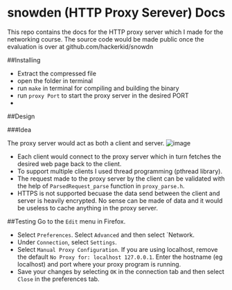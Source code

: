 # snowden (HTTP Proxy Serever) Docs

This repo contains the docs for the HTTP proxy server which I made for the networking course. The source code would be made public once the evaluation is 
over at github.com/hackerkid/snowdn

##Installing

* Extract the compressed file
* open the folder in terminal
* run `make` in terminal for compiling and building the binary
* run `proxy Port` to start the proxy server in the desired PORT
* 

##Design 

###Idea

The proxy server would act as both a client and server. 
![image](https://www.drupal.org/files/project-images/proxy.png)

* Each client would connect to the proxy server which in turn fetches the desired web page back to the client.
* To support multiple clients I used thread programming (pthread library). 
* The request made to the proxy server by the client can be validated with the help of `ParsedRequest_parse` function in `proxy_parse.h`. 
* HTTPS is not supported becuase the data send between the client and server is heavily encrypted. No sense can be made of data and it would be useless to cache anything in the proxy server.


##Testing
Go to the `Edit` menu in Firefox.
* Select `Preferences`. Select `Advanced` and then select `Network.
* Under `Connection`, select `Settings`.
* Select `Manual Proxy Configuration`. If you are using localhost, remove the
default `No Proxy for: localhost 127.0.0.1`. Enter the hostname (eg localhost) and port where
your proxy program is running.
* Save your changes by selecting `OK` in the connection tab and then select `Close`
in the preferences tab.



